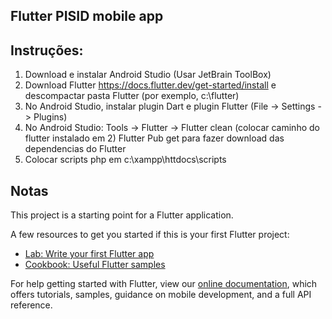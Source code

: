 ## Flutter PISID mobile app

## Instruções: 

1) Download e instalar Android Studio (Usar JetBrain ToolBox)
2) Download Flutter https://docs.flutter.dev/get-started/install  e descompactar pasta Flutter (por exemplo, c:\flutter)
3) No Android Studio, instalar plugin Dart e plugin Flutter (File -> Settings -> Plugins)
4) No Android Studio:
  Tools -> Flutter -> Flutter clean (colocar caminho do flutter instalado em 2)
  Flutter Pub get para fazer download das dependencias do Flutter
5) Colocar scripts php em c:\xampp\httdocs\scripts

## Notas
This project is a starting point for a Flutter application.

A few resources to get you started if this is your first Flutter project:

- [Lab: Write your first Flutter app](https://flutter.dev/docs/get-started/codelab)
- [Cookbook: Useful Flutter samples](https://flutter.dev/docs/cookbook)

For help getting started with Flutter, view our
[online documentation](https://flutter.dev/docs), which offers tutorials,
samples, guidance on mobile development, and a full API reference.
